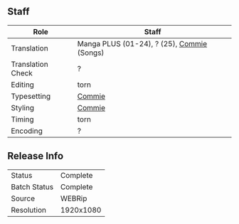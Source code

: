 ## Staff

| Role              | Staff                               |
|-------------------|-------------------------------------|
| Translation       | Manga PLUS (01-24), ? (25), [Commie](../Commie) (Songs)                          |
| Translation Check | ?                                   |
| Editing           | torn                                |
| Typesetting       | [Commie](../Commie)                                   |
| Styling           | [Commie](../Commie)                 |
| Timing            | torn                                |
| Encoding          | ?                                   |

## Release Info

|              |           |
|--------------|-----------|
| Status       | Complete  |
| Batch Status | Complete  |
| Source       | WEBRip    |
| Resolution   | 1920x1080 |
